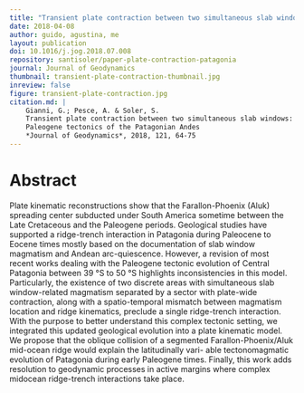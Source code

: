 ```yaml
---
title: "Transient plate contraction between two simultaneous slab windows: Insights from Paleogene tectonics of the Patagonian Andes"
date: 2018-04-08
author: guido, agustina, me
layout: publication
doi: 10.1016/j.jog.2018.07.008
repository: santisoler/paper-plate-contraction-patagonia
journal: Journal of Geodynamics
thumbnail: transient-plate-contraction-thumbnail.jpg
inreview: false
figure: transient-plate-contraction.jpg
citation.md: |
    Gianni, G.; Pesce, A. & Soler, S.
    Transient plate contraction between two simultaneous slab windows: Insights from
    Paleogene tectonics of the Patagonian Andes
    *Journal of Geodynamics*, 2018, 121, 64-75
---
```

# Abstract

Plate kinematic reconstructions show that the Farallon-Phoenix (Aluk) spreading
center subducted under South America sometime between the Late Cretaceous and
the Paleogene periods. Geological studies have supported a ridge-trench
interaction in Patagonia during Paleocene to Eocene times mostly based on the
documentation of slab window magmatism and Andean arc-quiescence.  However, a
revision of most recent works dealing with the Paleogene tectonic evolution of
Central Patagonia between 39 °S to 50 °S highlights inconsistencies in this
model. Particularly, the existence of two discrete areas with simultaneous slab
window-related magmatism separated by a sector with plate-wide contraction,
along with a spatio-temporal mismatch between magmatism location and ridge
kinematics, preclude a single ridge-trench interaction. With the purpose to
better understand this complex tectonic setting, we integrated this updated
geological evolution into a plate kinematic model. We propose that the oblique
collision of a segmented Farallon-Phoenix/Aluk mid-ocean ridge would explain
the latitudinally vari- able tectonomagmatic evolution of Patagonia during
early Paleogene times.  Finally, this work adds resolution to geodynamic
processes in active margins where complex midocean ridge-trench interactions
take place.
